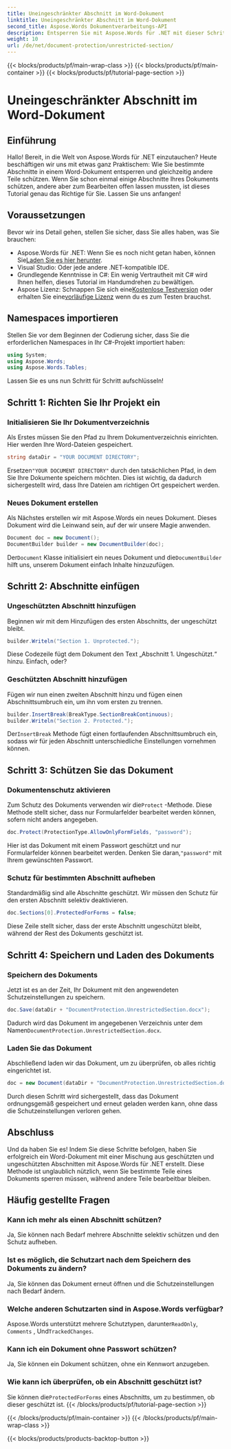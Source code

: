 ```yaml
---
title: Uneingeschränkter Abschnitt im Word-Dokument
linktitle: Uneingeschränkter Abschnitt im Word-Dokument
second_title: Aspose.Words Dokumentverarbeitungs-API
description: Entsperren Sie mit Aspose.Words für .NET mit dieser Schritt-für-Schritt-Anleitung bestimmte Abschnitte in Ihrem Word-Dokument. Perfekt zum Schutz vertraulicher Inhalte.
weight: 10
url: /de/net/document-protection/unrestricted-section/
---
```


{{< blocks/products/pf/main-wrap-class >}}
{{< blocks/products/pf/main-container >}}
{{< blocks/products/pf/tutorial-page-section >}}

# Uneingeschränkter Abschnitt im Word-Dokument

## Einführung

Hallo! Bereit, in die Welt von Aspose.Words für .NET einzutauchen? Heute beschäftigen wir uns mit etwas ganz Praktischem: Wie Sie bestimmte Abschnitte in einem Word-Dokument entsperren und gleichzeitig andere Teile schützen. Wenn Sie schon einmal einige Abschnitte Ihres Dokuments schützen, andere aber zum Bearbeiten offen lassen mussten, ist dieses Tutorial genau das Richtige für Sie. Lassen Sie uns anfangen!

## Voraussetzungen

Bevor wir ins Detail gehen, stellen Sie sicher, dass Sie alles haben, was Sie brauchen:

-  Aspose.Words für .NET: Wenn Sie es noch nicht getan haben, können Sie[Laden Sie es hier herunter](https://releases.aspose.com/words/net/).
- Visual Studio: Oder jede andere .NET-kompatible IDE.
- Grundlegende Kenntnisse in C#: Ein wenig Vertrautheit mit C# wird Ihnen helfen, dieses Tutorial im Handumdrehen zu bewältigen.
-  Aspose Lizenz: Schnappen Sie sich eine[Kostenlose Testversion](https://releases.aspose.com/) oder erhalten Sie eine[vorläufige Lizenz](https://purchase.aspose.com/temporary-license/) wenn du es zum Testen brauchst.

## Namespaces importieren

Stellen Sie vor dem Beginnen der Codierung sicher, dass Sie die erforderlichen Namespaces in Ihr C#-Projekt importiert haben:

```csharp
using System;
using Aspose.Words;
using Aspose.Words.Tables;
```

Lassen Sie es uns nun Schritt für Schritt aufschlüsseln!

## Schritt 1: Richten Sie Ihr Projekt ein

### Initialisieren Sie Ihr Dokumentverzeichnis

Als Erstes müssen Sie den Pfad zu Ihrem Dokumentverzeichnis einrichten. Hier werden Ihre Word-Dateien gespeichert.

```csharp
string dataDir = "YOUR DOCUMENT DIRECTORY";
```

 Ersetzen`"YOUR DOCUMENT DIRECTORY"` durch den tatsächlichen Pfad, in dem Sie Ihre Dokumente speichern möchten. Dies ist wichtig, da dadurch sichergestellt wird, dass Ihre Dateien am richtigen Ort gespeichert werden.

### Neues Dokument erstellen

Als Nächstes erstellen wir mit Aspose.Words ein neues Dokument. Dieses Dokument wird die Leinwand sein, auf der wir unsere Magie anwenden.

```csharp
Document doc = new Document();
DocumentBuilder builder = new DocumentBuilder(doc);
```

 Der`Document` Klasse initialisiert ein neues Dokument und die`DocumentBuilder` hilft uns, unserem Dokument einfach Inhalte hinzuzufügen.

## Schritt 2: Abschnitte einfügen

### Ungeschützten Abschnitt hinzufügen

Beginnen wir mit dem Hinzufügen des ersten Abschnitts, der ungeschützt bleibt.

```csharp
builder.Writeln("Section 1. Unprotected.");
```

Diese Codezeile fügt dem Dokument den Text „Abschnitt 1. Ungeschützt.“ hinzu. Einfach, oder?

### Geschützten Abschnitt hinzufügen

Fügen wir nun einen zweiten Abschnitt hinzu und fügen einen Abschnittsumbruch ein, um ihn vom ersten zu trennen.

```csharp
builder.InsertBreak(BreakType.SectionBreakContinuous);
builder.Writeln("Section 2. Protected.");
```

 Der`InsertBreak` Methode fügt einen fortlaufenden Abschnittsumbruch ein, sodass wir für jeden Abschnitt unterschiedliche Einstellungen vornehmen können.

## Schritt 3: Schützen Sie das Dokument

### Dokumentenschutz aktivieren

 Zum Schutz des Dokuments verwenden wir die`Protect` -Methode. Diese Methode stellt sicher, dass nur Formularfelder bearbeitet werden können, sofern nicht anders angegeben.

```csharp
doc.Protect(ProtectionType.AllowOnlyFormFields, "password");
```

 Hier ist das Dokument mit einem Passwort geschützt und nur Formularfelder können bearbeitet werden. Denken Sie daran,`"password"` mit Ihrem gewünschten Passwort.

### Schutz für bestimmten Abschnitt aufheben

Standardmäßig sind alle Abschnitte geschützt. Wir müssen den Schutz für den ersten Abschnitt selektiv deaktivieren.

```csharp
doc.Sections[0].ProtectedForForms = false;
```

Diese Zeile stellt sicher, dass der erste Abschnitt ungeschützt bleibt, während der Rest des Dokuments geschützt ist.

## Schritt 4: Speichern und Laden des Dokuments

### Speichern des Dokuments

Jetzt ist es an der Zeit, Ihr Dokument mit den angewendeten Schutzeinstellungen zu speichern.

```csharp
doc.Save(dataDir + "DocumentProtection.UnrestrictedSection.docx");
```

 Dadurch wird das Dokument im angegebenen Verzeichnis unter dem Namen`DocumentProtection.UnrestrictedSection.docx`.

### Laden Sie das Dokument

Abschließend laden wir das Dokument, um zu überprüfen, ob alles richtig eingerichtet ist.

```csharp
doc = new Document(dataDir + "DocumentProtection.UnrestrictedSection.docx");
```

Durch diesen Schritt wird sichergestellt, dass das Dokument ordnungsgemäß gespeichert und erneut geladen werden kann, ohne dass die Schutzeinstellungen verloren gehen.

## Abschluss

Und da haben Sie es! Indem Sie diese Schritte befolgen, haben Sie erfolgreich ein Word-Dokument mit einer Mischung aus geschützten und ungeschützten Abschnitten mit Aspose.Words für .NET erstellt. Diese Methode ist unglaublich nützlich, wenn Sie bestimmte Teile eines Dokuments sperren müssen, während andere Teile bearbeitbar bleiben.

## Häufig gestellte Fragen

### Kann ich mehr als einen Abschnitt schützen?
Ja, Sie können nach Bedarf mehrere Abschnitte selektiv schützen und den Schutz aufheben.

### Ist es möglich, die Schutzart nach dem Speichern des Dokuments zu ändern?
Ja, Sie können das Dokument erneut öffnen und die Schutzeinstellungen nach Bedarf ändern.

### Welche anderen Schutzarten sind in Aspose.Words verfügbar?
 Aspose.Words unterstützt mehrere Schutztypen, darunter`ReadOnly`, `Comments` , Und`TrackedChanges`.

### Kann ich ein Dokument ohne Passwort schützen?
Ja, Sie können ein Dokument schützen, ohne ein Kennwort anzugeben.

### Wie kann ich überprüfen, ob ein Abschnitt geschützt ist?
 Sie können die`ProtectedForForms` eines Abschnitts, um zu bestimmen, ob dieser geschützt ist.
{{< /blocks/products/pf/tutorial-page-section >}}

{{< /blocks/products/pf/main-container >}}
{{< /blocks/products/pf/main-wrap-class >}}

{{< blocks/products/products-backtop-button >}}
